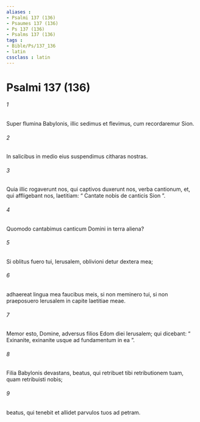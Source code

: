 ```yaml
---
aliases : 
- Psalmi 137 (136)
- Psaumes 137 (136)
- Ps 137 (136)
- Psalms 137 (136)
tags : 
- Bible/Ps/137_136
- latin
cssclass : latin
---
```


# Psalmi 137 (136)

###### 1
Super flumina Babylonis, illic sedimus et flevimus, cum recordaremur Sion.
###### 2
In salicibus in medio eius suspendimus citharas nostras.
###### 3
Quia illic rogaverunt nos, qui captivos duxerunt nos, verba cantionum, et, qui affligebant nos, laetitiam: “ Cantate nobis de canticis Sion ”.
###### 4
Quomodo cantabimus canticum Domini in terra aliena?
###### 5
Si oblitus fuero tui, Ierusalem, oblivioni detur dextera mea;
###### 6
adhaereat lingua mea faucibus meis, si non meminero tui, si non praeposuero Ierusalem in capite laetitiae meae.
###### 7
Memor esto, Domine, adversus filios Edom diei Ierusalem; qui dicebant: “ Exinanite, exinanite usque ad fundamentum in ea ”.
###### 8
Filia Babylonis devastans, beatus, qui retribuet tibi retributionem tuam, quam retribuisti nobis;
###### 9
beatus, qui tenebit et allidet parvulos tuos ad petram.
